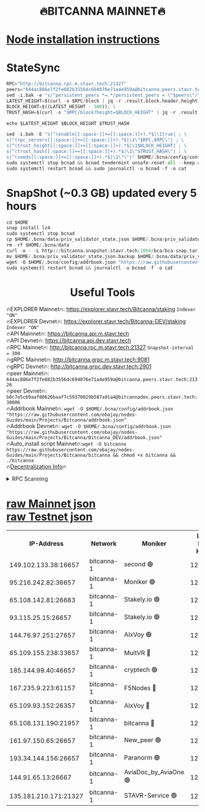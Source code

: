 <h1 align="center"> 🔥BITCANNA MAINNET🔥</h1>


[Node installation instructions](https://github.com/obajay/nodes-Guides/tree/main/Projects/Bitcanna)
=

# StateSync
```python
RPC="http://bitcanna.rpc.m.stavr.tech:21327"
peers="644ac886e7f2fe082b3556dc694076e71a4e959a@bitcanna.peers.stavr.tech:21326"
sed -i.bak -e "s/^persistent_peers *=.*/persistent_peers = \"$peers\"/" $HOME/.bcna/config/config.toml
LATEST_HEIGHT=$(curl -s $RPC/block | jq -r .result.block.header.height); \
BLOCK_HEIGHT=$((LATEST_HEIGHT - 500)); \
TRUST_HASH=$(curl -s "$RPC/block?height=$BLOCK_HEIGHT" | jq -r .result.block_id.hash)

echo $LATEST_HEIGHT $BLOCK_HEIGHT $TRUST_HASH

sed -i.bak -E "s|^(enable[[:space:]]+=[[:space:]]+).*$|\1true| ; \
s|^(rpc_servers[[:space:]]+=[[:space:]]+).*$|\1\"$RPC,$RPC\"| ; \
s|^(trust_height[[:space:]]+=[[:space:]]+).*$|\1$BLOCK_HEIGHT| ; \
s|^(trust_hash[[:space:]]+=[[:space:]]+).*$|\1\"$TRUST_HASH\"| ; \
s|^(seeds[[:space:]]+=[[:space:]]+).*$|\1\"\"|" $HOME/.bcna/config/config.toml
sudo systemctl stop bcnad && bcnad tendermint unsafe-reset-all --keep-addr-book
sudo systemctl restart bcnad && sudo journalctl -u bcnad -f -o cat
```
# SnapShot (~0.3 GB) updated every 5 hours
```python
cd $HOME
snap install lz4
sudo systemctl stop bcnad
cp $HOME/.bcna/data/priv_validator_state.json $HOME/.bcna/priv_validator_state.json.backup
rm -rf $HOME/.bcna/data
curl -o - -L http://bitcanna.snapshot.stavr.tech:1004/bca/bca-snap.tar.lz4 | lz4 -c -d - | tar -x -C $HOME/.bcna --strip-components 2
mv $HOME/.bcna/priv_validator_state.json.backup $HOME/.bcna/data/priv_validator_state.json
wget -O $HOME/.bcna/config/addrbook.json "https://raw.githubusercontent.com/obajay/nodes-Guides/main/Projects/Bitcanna/addrbook.json"
sudo systemctl restart bcnad && journalctl -u bcnad -f -o cat
```

 <h1 align="center"> Useful Tools</h1>

🔥EXPLORER Mainnet🔥:    https://explorer.stavr.tech/Bitcanna/staking          `Indexer "ON"` \
🔥EXPLORER Devnet🔥:     https://explorer.stavr.tech/Bitcanna-DEV/staking     `Indexer "ON"` \
🔥API Mainnet🔥:         https://bitcanna.api.m.stavr.tech \
🔥API Devnet🔥:          https://bitcanna.api.dev.stavr.tech \
🔥RPC Mainnet🔥:         http://bitcanna.rpc.m.stavr.tech:21327         `Snapshot-interval = 300` \
🔥gRPC Mainnet🔥:        http://bitcanna.grpc.m.stavr.tech:9081 \
🔥gRPC Devnet🔥:         http://bitcanna.grpc.dev.stavr.tech:2901 \
🔥peer Mainnet🔥:        `644ac886e7f2fe082b3556dc694076e71a4e959a@bitcanna.peers.stavr.tech:21326` \
🔥peer Devnet🔥:         `b0c7e5c69aaf00626baaf7c59370029b587a91a4@bitcannadev.peers.stavr.tech:30006` \
🔥Addrbook Mainnet🔥:    ```wget -O $HOME/.bcna/config/addrbook.json "https://raw.githubusercontent.com/obajay/nodes-Guides/main/Projects/Bitcanna/addrbook.json"``` \
🔥Addrbook Devnet🔥:    ```wget -O $HOME/.bcna/config/addrbook.json "https://raw.githubusercontent.com/obajay/nodes-Guides/main/Projects/Bitcanna/Bitcanna_DEV/addrbook.json"``` \
🔥Auto_install script Mainnet🔥:```wget -O bitcanna https://raw.githubusercontent.com/obajay/nodes-Guides/main/Projects/Bitcanna/bitcanna && chmod +x bitcanna && ./bitcanna``` \
🔥[Decentralization Info](https://github.com/obajay/StateSync-snapshots/tree/main/Projects/Bitcanna/Decentralization)🔥


<details>
<summary>RPC Scanning</summary>

<h2 align="center"> We scan nodes in real time every 4 hours. And we provide the final result of RPC endpoints.
We cannot influence the operation of these nodes in any way. </h2>


```python
If Voting Power is higher than 0 --> then the Node is a validator of the network and may be subject to attack and be a potential threat to the chain.
```
```python
We marked such validators with a red symbol
```

</details>

[raw Mainnet json](https://rpc-check.bcam.stavr.tech/bcam/rpc-bcam-result.json) \
[raw Testnet json](https://github.com/obajay/StateSync-snapshots/tree/main/Projects/Bitcanna/Rpc-Check-Testnet)
=



<table><tr><th>IP-Address</th><th>Network</th><th>Moniker</th><th>Latest Block Height</th><th>Earliest Block Height</th><th>Catching Up</th><th>Tx Index</th><th>Voting Power</th><th>Scan Time</th></tr><tr><td>149.102.133.38:16657</td><td>bitcanna-1</td><td>second 🟢</td><td>12306620</td><td>1</td><td>False</td><td>on</td><td>0</td><td>2024-01-26T22:36:03.557336529UTC</td></tr><tr><td>95.216.242.82:36657</td><td>bitcanna-1</td><td>Moniker 🟢</td><td>12306610</td><td>5776907</td><td>False</td><td>on</td><td>0</td><td>2024-01-26T22:35:03.438563820UTC</td></tr><tr><td>65.108.142.81:26683</td><td>bitcanna-1</td><td>Stakely.io 🟢</td><td>12306614</td><td>6152001</td><td>False</td><td>on</td><td>0</td><td>2024-01-26T22:35:29.499606887UTC</td></tr><tr><td>93.115.25.15:26657</td><td>bitcanna-1</td><td>Stakely.io 🟢</td><td>12306613</td><td>6520001</td><td>False</td><td>on</td><td>0</td><td>2024-01-26T22:35:23.005383498UTC</td></tr><tr><td>144.76.97.251:27657</td><td>bitcanna-1</td><td>AlxVoy 🟢</td><td>12306618</td><td>8805201</td><td>False</td><td>on</td><td>0</td><td>2024-01-26T22:35:52.858683492UTC</td></tr><tr><td>65.109.155.238:33657</td><td>bitcanna-1</td><td>MultVR 🔴</td><td>12306615</td><td>9933415</td><td>False</td><td>on</td><td>351899</td><td>2024-01-26T22:35:34.445659346UTC</td></tr><tr><td>185.144.99.40:46657</td><td>bitcanna-1</td><td>cryptech 🟢</td><td>12306609</td><td>11528001</td><td>False</td><td>on</td><td>0</td><td>2024-01-26T22:34:58.941985837UTC</td></tr><tr><td>167.235.9.223:61157</td><td>bitcanna-1</td><td>F5Nodes 🔴</td><td>12306616</td><td>12084001</td><td>False</td><td>on</td><td>570</td><td>2024-01-26T22:35:36.736815806UTC</td></tr><tr><td>65.109.93.152:26357</td><td>bitcanna-1</td><td>AlxVoy 🔴</td><td>12306620</td><td>12109301</td><td>False</td><td>on</td><td>1391754</td><td>2024-01-26T22:36:04.124141967UTC</td></tr><tr><td>65.108.131.190:21957</td><td>bitcanna-1</td><td>bitcanna 🔴</td><td>12306616</td><td>12206616</td><td>False</td><td>on</td><td>409274</td><td>2024-01-26T22:35:41.164785349UTC</td></tr><tr><td>161.97.150.65:26657</td><td>bitcanna-1</td><td>New_peer 🟢</td><td>12306614</td><td>12254001</td><td>False</td><td>on</td><td>0</td><td>2024-01-26T22:35:29.883772410UTC</td></tr><tr><td>193.34.144.156:26657</td><td>bitcanna-1</td><td>Paranorm 🟢</td><td>12306616</td><td>12271301</td><td>False</td><td>on</td><td>0</td><td>2024-01-26T22:35:41.416913104UTC</td></tr><tr><td>144.91.65.13:26667</td><td>bitcanna-1</td><td>AviaDoc_by_AviaOne 🟢</td><td>12306618</td><td>12292401</td><td>False</td><td>on</td><td>0</td><td>2024-01-26T22:35:50.117052574UTC</td></tr><tr><td>135.181.210.171:21327</td><td>bitcanna-1</td><td>STAVR-Service 🟢</td><td>12306618</td><td>12304001</td><td>False</td><td>on</td><td>0</td><td>2024-01-26T22:35:52.575649058UTC</td></tr></table>
